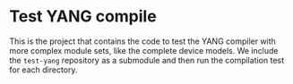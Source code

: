 # Test YANG compile

This is the project that contains the code to test the YANG compiler with more
complex module sets, like the complete device models. We include the `test-yang`
repository as a submodule and then run the compilation test for each directory.

